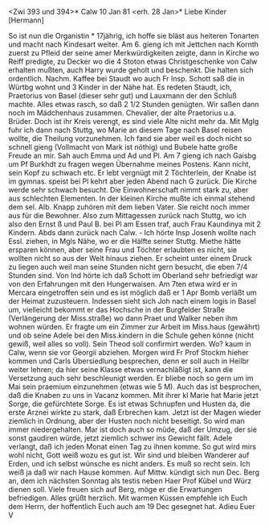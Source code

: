 <Zwi 393 und 394>* Calw 10 Jan 81
 <erh. 28 Jan>*
Liebe Kinder [Hermann]

So ist nun die Organistin <Julie>* 17jährig, ich hoffe sie bläst aus heiteren Tonarten und macht nach Kindesart weiter. Am 6. gieng ich mit Jettchen nach Kornth zuerst zu Pfleid der seine amer Merkwürdigkeiten zeigte, dann in Kirche wo Reiff predigte, zu Decker wo die 4 Stoton etwas Christgeschenke von Calw erhalten mußten, auch Harry wurde geholt und beschenkt. Die halten sich ordentlich. Nachm. Kaffee bei Staudt wo auch Fr Insp. Schott saß die in Würtbg wohnt und 3 Kinder in der Nähe hat. Es redeten Staudt, ich, Praetorius von Basel (dieser sehr gut) und Lauxmann der den Schluß machte. Alles etwas rasch, so daß 2 1/2 Stunden genügten. Wir saßen dann noch im Mädchenhaus zusammen. Chevalier, der alte Praetorius u.a. Brüder. Doch ist ihr Kreis verengt, es sind viele Alte nicht mehr da. Mit Mglg fuhr ich dann nach Stuttg, wo Marie an diesem Tage nach Basel reisen wollte, die Theilung vorzunehmen. Ich fand sie aber weil es doch nicht so schnell gieng (Vollmacht von Mark ist nöthig) und Bubele hatte große Freude an mir. Sah auch Emma und Ad und Pl. Am 7 gieng ich nach Gaisbg um Pf Burkhdt zu fragen wegen Übernahme meines Postens. Kann nicht, sein Kopf zu schwach etc. Er lebt vergnügt mit 2 Töchterlein, der Knabe ist im gymnas. speist bei Pl kehrt aber jeden Abend nach G zurück. Die Kirche werde sehr schwach besucht. Die Einwohnerschaft nimmt stark zu, aber aus schlechten Elementen. In der kleinen Kirche mußte ich einmal stehend dem sel. Alb. Knapp zuhören mit dem lieben Vater. Sie reicht noch immer aus für die Bewohner. Also zum Mittagessen zurück nach Stuttg, wo ich also den Ernst ß und Paul B. bei Pl am Essen traf, auch Frau Kaundinya mit 2 Kindern. Abds dann zurück nach Calw. - Ich hörte Insp Josenh wollte nach Essl. ziehen, in Mgls Nähe, wo er die Hälfte seiner Stuttg. Miethe hätte ersparen können, aber seine Frau und Töchter erlaubten es nicht, sie wollten nicht so aus der Welt hinaus ziehen. Er scheint unter einem Druck zu liegen auch weil man seine Stunden nicht gern besucht, die eben 7/4 Stunden sind. Von Ind hörte ich daß Schott im Oberland sehr befriedigt war von den Erfahrungen mit den Hungerwaisen. Am 7ten etwa wird er in Mercara eingetroffen sein und es ist möglich daß er 1 Apr Bomb verläßt um der Heimat zuzusteuern. Indessen sieht sich Joh nach einem logis in Basel um, vielleicht bekommt er das Hochsche in der Burgfelder Straße (Verlängerung der Miss.straße) wo dann Praet und Walker neben ihm wohnen würden. Er fragte um ein Zimmer zur Arbeit im Miss.haus (gewährt) und ob seine Adele bei den Miss.kindern in die Schule gehen könne (nicht gewiß, weil alles so voll). Sein Theod soll confirmirt werden. Wo? kaum in Calw, wenn sie vor Georgii abziehen. Morgen wird Fr Prof Stockm hieher kommen und Carls Übersiedlung besprechen, denn er soll auch in Heilbr weiter lehren; da hier seine Klasse etwas vernachläßigt ist, kann die Versetzung auch sehr beschleunigt werden. Er bliebe noch so gern um im Mai sein praemium einzunehmen (etwas wie 5 M). Auch das ist besprochen, daß die Knaben zu uns in Vacanz kommen. Mit ihrer kl Marie hat Marie jetzt Sorge, die gefürchtete Sorge. Es ist etwas Schnupfen und Husten da, die erste Arznei wirkte zu stark, daß Erbrechen kam. Jetzt ist der Magen wieder ziemlich in Ordnung, aber der Husten noch nicht beseitigt. So wird man immer niedergehalten. Mar ist doch auch so müde, daß der Umzug, der sie sonst gaudiren würde, jetzt ziemlich schwer ins Gewicht fällt. Adele verlangt, daß ich jeden Monat einen Tag zu ihnen komme. So gut wird mirs wohl nicht, Gott weiß wozu es gut ist. Wir sind und bleiben Wanderer auf Erden, und ich selbst wünsche es nicht anders. Es muß so recht sein. Ich weiß ja daß wir nach Hause kommen. Auf Mittw. kündigt sich nun Dec. Berg an, dem ich nächsten Sonntag als testis neben Haer Prof Kübel und Würz dienen soll. Viele freuen sich auf Berg, möge er die Erwartungen befriedigen. Alles grüßt herzlich. Mit warmen Küssen empfehle ich Euch dem Herrn, der hoffentlich Euch auch am 19 Dec gesegnet hat. Adieu
 Euer V
